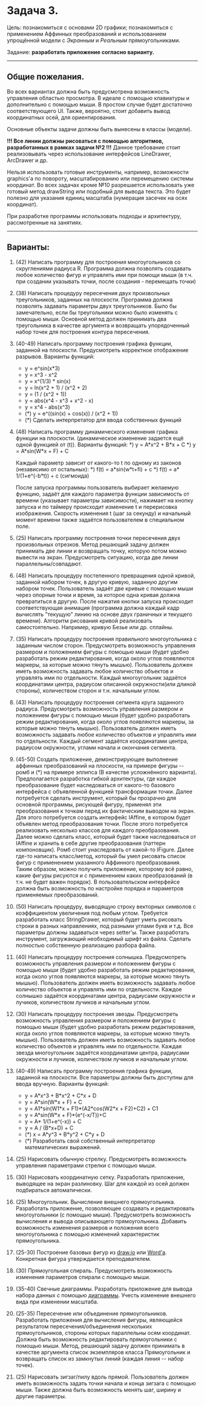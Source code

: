 # Задача 3.

Цель: познакомиться с основами 2D графики; познакомиться с применением Аффинных преобразований и использованием упрощённой модели с *Экранным* и *Реальным* прямоугольниками.

Задание: **разработать приложение согласно варианту.**

* * *

## Общие пожелания.

Во всех вариантах должна быть предусмотрена возможность управления областью просмотра. В идеале с помощью клавиатуры и дополнительно с помощью мыши. В простом случае будет достаточно соответствующего UI. Также, вероятно, стоит добавить вывод координатных осей, для ориентирования.

Основные объекты задачи должны быть вынесены в классы (модели).

**!!! Все линии должны рисоваться с помощью алгоритмов, разработанных в рамках задачи №2 !!!** Данное требование стоит реализовывать через использование интерфейсов LineDrawer, ArcDrawer и др.

Нельзя использовать готовые инструменты, например, возможности graphics'а по повороту, масштабированию или перемещению системы координат.
Во всех задачах кроме №10 разрешается использовать уже готовый метод drawString или подобный для вывода текста. Это будет полезно для указания единиц масштаба (нумерация засечек на осях координат).

При разработке программы использовать подходы и архитектуру, рассмотренные на занятиях.

* * *

## Варианты:

1. (42) Написать программу для построения многоугольников со скруглениями радиуса R.
    Программа должна позволять создавать любое количество фигур и управлять ими при помощи мыши
    (в т.ч. при создании указывать точки, после создания - перемещать точки)
    
2. (38) Написать процедуру пересечения двух произвольных треугольников, заданных на плоскости.
    Программа должна позволять задавать параметры двух треугольников. Было бы замечательно, если бы треугольники можно было изменять с помощью мыши.
    Основной метод должен принимать два треугольника в качестве аргумента и возвращать упорядоченный набор точек для построения контура пересечения.
    
3. (40-49) Написать программу построения графика функции, заданной на плоскости.
    Предусмотреть корректное отображение разрывов.
    Варианты функций:
    * y = e^sin(x\*3)
    * y = x^3 - x^2
    * y = x^(1/3) \* sin(x)
    * y = ln(x^2 + 1) / (x^2 + 2)
    * y = (1 / (x^2 + 1))
    * y = abs(x^4 - x^3 + x^2 - x)
    * y = x^4 - abs(x^3)
    * (*) y = e^((sin(x) + cos(x)) / (x^2 + 1)) 
    * (*) Сделать интерпретатор для ввода собственных функций

4. (48) Написать программу динамического изменения графика функции на плоскости. (динамическое изменение задается ещё одной функцией от (t)).
    Варианты функций:
    *) y = A\*x^2 + B\*x + C
    *) y = A\*sin(W\*x + F) + C
    
    Каждый параметр зависит от какого-то t по одному из законов (независимо от остальных):
    *) f(t) = a\*sin(w\*t+fi) + c
    *) f(t) = a\* 1/(1+e^(-b\*t)) + c (сигмоида)
    
    После запуска программы пользователь выбирает желаемую функцию, задаёт для каждого параметра функции зависимость от времени (указывает параметры зависимости), 
    нажимает на кнопку запуска и по таймеру происходит изменение t и перерисовка изображения. 
    Скорость изменения t (шаг за секунду) и начальный момент времени также задаётся пользователем в специальном поле.
    
5. (25) Написать программу построения точки пересечения двух произвольных отрезков.
    Метод решающий задачу должен принимать две линии и возвращать точку, которую потом можно вывести на экран. 
    Предусмотреть ситуацию, когда две линии параллельны/совпадают.
    
6. (48) Написать процедуру постепенного превращения одной кривой, заданной набором точек, в другую кривую, заданную другим набором точек.
    Пользователь задаёт две кривые с помощью мыши через опорные точки и время, за которое одна кривая должна превратиться в другую. 
    После нажатия кнопки запуска происходит соответствующая анимация (программа должна каждый кадр вычислять "текущую" линию на основе двух граничных и текущего времени).
    Алгоритм рисования кривой реализовать самостоятельно. Например, кривую Безье или др. сплайны.
    
7. (35) Написать процедуру построения правильного многоугольника с заданным числом сторон. 
    Предусмотреть возможность управления размером и положением фигуры с помощью мыши 
    (будет удобно разработать режим редактирования, когда около углов появляются маркеры, за которые можно тянуть мышью).
    Пользователь должен иметь возможность задавать любое количество объектов и управлять ими по отдельности. 
    Каждый многоугольник задаётся координатами центра, радиусом описанной окружности(или длиной стороны), количеством сторон и т.н. начальным углом.
    
8. (43) Написать процедуру построения сегмента круга заданного радиуса. 
    Предусмотреть возможность управления размером и положением фигуры с помощью мыши 
    (будет удобно разработать режим редактирования, когда около углов появляются маркеры, за которые можно тянуть мышью).
    Пользователь должен иметь возможность задавать любое количество объектов и управлять ими по отдельности. 
    Каждый сегмент задаётся координатами центра, радиусом окружности, углами начала и окончания сегмента.
    
9. (45-50) Создать приложение, демонстрирующее выполнение аффинных преобразований на плоскости, на примере фигуры -- ромб и (*) на примере эллипса (В качестве усложнённого варианта).
    Предполагается разработка гибкой архитектуры, где каждое преобразование будет наследоваться от какого-то базового интерфейса с объявленной функцией 
    трансформации точки. Далее потребуется сделать инструмент, который бы прозрачно для основной программы, 
    рисующей фигуру, применял эти преобразования к точкам перед их фактическим выводом на экран. Для этого потребуется создать интерфейс IAffine, в котором будет объявлен метод преобразования точки.
    После этого потребуется реализовать несколько классов для каждого преобразования. Далее можно сделать класс, 
    который будет также наследоваться от IAffine и хранить в себе другие преобразования (паттерн компоновщик).
    Ромб стоит унаследовать от какой-то IFigure.
    Далее где-то написать класс/метод, который бы умел рисовать список фигур с применением указанного Аффинного преобразования. 
    Таким образом, можно получить приложение, которому всё равно, какие фигуры рисуются и с применением каких преобразований (в т.ч. не будет важен порядок).
    В пользовательском интерфейсе должна быть возможность по настройке порядка и параметров применяемых преобразований.

10. (50) Написать процедуру, выводящую строку векторных символов с коэффициентом увеличения под любым углом.
    Требуется разработать класс StringDrawer, который будет уметь рисовать строки в разных направлениях, под разными углами букв и т.д. 
    Все параметры должны задаваться через setter'ы. Также разработать инструмент, загружающий необходимый шрифт из файла. 
    Сделать полностью собственную реализацию разбора файла.

11. (40) Написать процедуру построения  солнышка. Предусмотреть возможность управления размером и положением фигуры с помощью мыши 
    (будет удобно разработать режим редактирования, когда около углов появляются маркеры, за которые можно тянуть мышью).
    Пользователь должен иметь возможность задавать любое количество объектов и управлять ими по отдельности. 
    Каждое солнышко задаётся координатами центра, радиусами окружности и лучиков, количеством лучиков и начальным углом.

12. (30) Написать процедуру построения  звезды. Предусмотреть возможность управления размером и положением фигуры с помощью мыши 
    (будет удобно разработать режим редактирования, когда около углов появляются маркеры, за которые можно тянуть мышью).
    Пользователь должен иметь возможность задавать любое количество объектов и управлять ими по отдельности. 
    Каждая звезда многоугольник задаётся координатами центра, радиусами окружности и лучиков, количеством лучиков и начальным углом.

13. (40-49) Написать программу построения графика функции, заданной на плоскости. Все параметры должны быть доступны для ввода вручную.
    Варианты функций:
    * y = A\*x^3 + B\*x^2 + C\*x + D
    * y = A\*sin(W\*x + F) + C
    * y = A1\*sin(W1\*x + F1)\*(A2\*cos(W2\*x + F2)+C2) + C1
    * y = A\*sin(W\*x + F)\*(e^(-x/T))+C
    * y = A\* 1/(1+e^(-x)) + C
    * y = A / (B\*x+D) + C
    * (*) x = A\*y^3 + B\*y^2 + C\*y + D
    * (*) Разработать свой собственный интерпретатор математических выражений.

14. (25) Нарисовать обычную стрелку.
    Предусмотреть возможность управления параметрами стрелки с помощью мыши.

15. (30) Нарисовать координатную сетку.
    Разработать приложение, выводящее на экран разлиновку. Шаг для каждой из осей должен подбираться автоматически.

16. (25) Многоугольник. Вычисление внешнего прямоугольника.
    Разработать приложение, позволяющее создавать и редактировать многоугольники (с помощью мыши). Предусмотреть возможность вычисления и вывода описывающего прямоугольника.
    Добавить возможность изменения размеров и положения всего многоугольника с помощью изменений характеристик прямоугольника.

17. (25-30) Построение базовых фигур из [draw.io](https://draw.io) или [Word'а](http://www.lamer-stop.ru/wp-content/uploads/2015/06/figuri.png).
    Конкретная фигура утверждается преподавателем.

18. (30) Прямоугольная спираль.
    Предусмотреть возможность изменения параметров спирали с помощью мыши.

19. (35-40) Свечные диаграммы.
    Разработать приложение для вывода набора данных с помощью [диаграммы](http://fxcodebase.com/wiki/index.php/%D0%A2%D0%B8%D0%BF%D1%8B_%D0%94%D0%B8%D0%B0%D0%B3%D1%80%D0%B0%D0%BC%D0%BC:_%D0%A1%D0%B2%D0%B5%D1%87%D0%BD%D0%B0%D1%8F_%D0%94%D0%B8%D0%B0%D0%B3%D1%80%D0%B0%D0%BC%D0%BC%D0%B0).
    Учесть изменение внешнего вида при изменении масштаба.

20. (25-35) Пересечение или объединение прямоугольников.
    Разработать приложения для вычисления фигуры, являющейся результатом пересечения/объединения нескольких прямоугольников, стороны которых параллельны осям координат.
    Должна быть возможность редактировать прямоугольники с помощью мыши.
    Метод, решающий задачу должен принимать в качестве аргумента список экземпляров класса Прямоугольник и возвращать список из замкнутых линий (каждая линия -- набор точек).

21. (25) Нарисовать зигзаг/пилу вдоль прямой. 
    Пользователь должен иметь возможность задать точки начала и конца зигзага с помощью мыши. Также должна быть возможность менять шаг, ширину и другие параметры.


